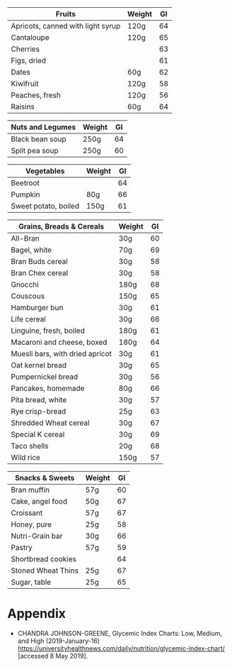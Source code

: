     
|Fruits                           |Weight|GI|
|---------------------------------|------|--| 
|Apricots, canned with light syrup|120g  |64|
|Cantaloupe                       |120g  |65|
|Cherries                         |      |63|
|Figs, dried                      |      |61|
|Dates                            |60g   |62|
|Kiwifruit                        |120g  |58|
|Peaches, fresh                   |120g  |56|
|Raisins                          |60g   |64|

|Nuts and Legumes|Weight|GI|
|----------------|------|--|   
|Black bean soup |250g  |64|
|Split pea soup  |250g  |60|

|Vegetables          |Weight|GI|
|------------------- |------|--|   
|Beetroot            |      |64|
|Pumpkin             |80g   |66|
|Sweet potato, boiled|150g  |61|
 
|Grains, Breads & Cereals       |Weight|GI|  
|-------------------------------|------|--|   
|All-Bran                       |30g   |60|
|Bagel, white                   |70g   |69|
|Bran Buds cereal               |30g   |58|
|Bran Chex cereal               |30g   |58|
|Gnocchi                        |180g  |68|    
|Couscous                       |150g  |65|
|Hamburger bun                  |30g   |61|
|Life cereal                    |30g   |66|
|Linguine, fresh, boiled        |180g  |61|
|Macaroni and cheese, boxed     |180g  |64|
|Muesli bars, with dried apricot|30g   |61|
|Oat kernel bread               |30g   |65|
|Pumpernickel bread             |30g   |56|
|Pancakes, homemade             |80g   |66|
|Pita bread, white              |30g   |57|
|Rye crisp-bread                |25g   |63|
|Shredded Wheat cereal          |30g   |67|
|Special K cereal               |30g   |69|
|Taco shells                    |20g   |68|
|Wild rice                      |150g  |57|
 
|Snacks & Sweets     |Weight|GI|
|--------------------|------|--|   
|Bran muffin         |57g   |60|
|Cake, angel food    |50g   |67|
|Croissant           |57g   |67|
|Honey, pure         |25g   |58|
|Nutri-Grain bar     |30g   |66|
|Pastry              |57g   |59|
|Shortbread cookies  |      |64|
|Stoned Wheat Thins  |25g   |67|
|Sugar, table        |25g   |65|

# Appendix
- CHANDRA JOHNSON-GREENE, Glycemic Index Charts: Low, Medium, and High (2019-January-16) <https://universityhealthnews.com/daily/nutrition/glycemic-index-chart/> [accessed 8 May 2019].